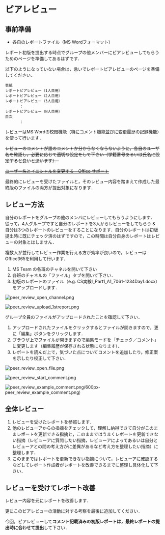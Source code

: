 # ピアレビュー
## 事前準備

-   各自のレポートファイル（MS Wordフォーマット）

レポート初版を提出する時点でグループの他メンバーにピアレビューしてもらうためのページを準備してあるはずです．

以下のようになっていない場合は，急いでレポートピアレビューのページを準備してください．

```
表紙
レポートピアレビュー（1人目用）
レポートピアレビュー（2人目用）
レポートピアレビュー（3人目用）
　　　　：
レポートピアレビュー（N人目用）
目次
　　　　：

```

レビューはMS Wordの校閲機能（特にコメント機能並びに変更履歴の記録機能）を使って行います．

~~レビューのコメントが誰のコメントか分からなくならないように，各自のユーザ名を確認し，必要に応じて適切な設定をして下さい（学籍番号あるいは氏名に設定すると良いと思います）．~~

~~[ユーザー名とイニシャルを変更する - Office サポート](https://support.office.com/ja-jp/article/%E3%83%A6%E3%83%BC%E3%82%B6%E3%83%BC%E5%90%8D%E3%81%A8%E3%82%A4%E3%83%8B%E3%82%B7%E3%83%A3%E3%83%AB%E3%82%92%E5%A4%89%E6%9B%B4%E3%81%99%E3%82%8B-cdd4b8ac-fbca-438d-a5b5-a99fb1c750e3)~~

最終的にレビューを受けたファイルと，そのレビュー内容を踏まえて作成した最終版のファイルの両方が提出対象になります．

## レビュー方法

自分のレポートをグループの他のメンバにレビューしてもらうようにします． 従って，4人グループですと自分のレポートを3人からレビューをしてもらう & 自分は3つのレポートのレビューをすることになります．自分のレポートは初版提出時に既にチェック済のはずですので，この時間は自分自身のレポートはレビューの対象とはしません．

複数人が並行してレビュー作業を行える方が効率が良いので，レビューはOffice365を利用して行います．

1.  MS Team の各班のチャネルを開いて下さい
2.  各班のチャネルの「ファイル」タブを開いて下さい．
3.  初版のレポートのファイル（e.g. CS実験I\_Part1\_A1\_7061-1234Day1.docx）をアップロードします．

![peer_review_open_channel.png](../../../images/part2/peer_review_open_channel.png)

![peer_review_upload_1streport.png](../../../images/part2/peer_review_upload_1streport.png)

グループ全員のファイルがアップロードされたことを確認して下さい．

1.  アップロードされたファイルをクリックするとファイルが開きますので，更に「編集」ボタンをクリックします．
2.  ブラウザ上でファイルが開きますので編集モードを「チェック／コメント」に変更します（編集履歴が保存される状態になります）．
3.  レポートを読んだ上で，気づいた点についてコメントを追加したり，修正案を示したり校正して下さい．

![peer_review_open_file.png](../../../images/part2/peer_review_open_file.png)

![peer_review_start_comment.png](../../../images/part2/peer_review_start_comment.png)

![peer_review_example_comment.png/600px-peer_review_example_comment.png)](../../../images/part2/peer_review_example_comment.png)

## 全体レビュー

1.  レビューを受けたレポートを参照します．
2.  他のレビューアからの指摘をチェックして，理解し納得できて自分がこのままレポートを更新できる指摘と，このままではうまくレポートを更新できない指摘（レビューアに質問したい指摘，レビューアによってあるいは自分とレビューアとの間の考え方がに差異があるなど考え方を整理したい指摘）に整理します．
3.  このままではレポートを更新できない指摘について，レビューアに確認するなどしてレポート作成者がレポートを改善できるまでに整理し具体化して下さい．

## レビューを受けてレポート改善

レビュー内容を元にレポートを改善します．

更にこのピアレビューの活動に対する考察を最後に追加してください．

今回，ピアレビューして**コメント記載済みの初版レポートは，最終レポートの提出時に合わせて提出**して下さい．